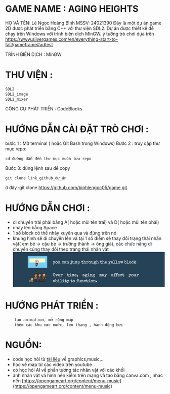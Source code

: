 #  GAME NAME : AGING HEIGHTS
HỌ VÀ TÊN: Lê Ngọc Hoàng Bình
MSSV: 24021390
Đây là một dự án game 2D được phát triển bằng C++ với thư viện SDL2. Dự án được thiết kế để chạy trên Windows với trình biên dịch MinGW.
ý tưởng trò chơi dựa trên https://www.silvergames.com/en/everything-start-to-fall/gameframe#adtest

TRÌNH BIÊN DỊCH : MinGW

# THƯ VIỆN :
```bass
SDL2
SDL2_image
SDL2_mixer
```
CÔNG CỤ PHÁT TRIỂN : CodeBlocks
# HƯỚNG DẪN CÀI ĐẶT TRÒ CHƠI :
bước 1 : Mở terminal ( hoặc Git Bash trong Windows)
Bước 2 : truy cập thư mục repo:
```bass
cd đường dẫn đến thư mục muốn lưu repo
```
Bước 3: dùng lệnh sau để copy
```bass
git clone link_github_dự_án

```
ở đây :git clone https://github.com/binhlengoc05/game.git
# HƯỚNG DẪN CHƠI :
  - di chuyển trái phải bằng A( hoặc mũi tên trái) và D( hoặc mũi tên phải)
  - nhảy lên bằng Space
  - 1 số block có thể nhảy xuyên qua và đứng trên nó
  - khung hình sẽ di chuyển lên và tại 1 số điểm sẽ thay đổi trạng thái nhân vật( em bé -> cậu bé -> trưởng thành -> ông già), các chức năng di chuyển cũng thay đổi theo trạng thái nhân vật
  ![Hướng dẫn](https://raw.githubusercontent.com/binhlengoc05/game/main/huongdan.png)

# HƯỚNG PHÁT TRIỂN :
```bass
  - tạo animation, mở rộng map
  - thêm các khu vực nước, leo thang , hành động bơi
```
# NGUỒN:
- code học hỏi từ [tài liệu](https://sites.google.com/site/ltncvnu/l%E1%BB%8Bch-h%E1%BB%8Dct%C3%A0i-li%E1%BB%87u) về graphics,music,..
- học về map từ các video trên youtube
- có học hỏi AI về phần tương tác nhân vật với các khối
- ảnh nhân vật và hình nền kiểm trên mạng và tạo bằng canva.com , nhạc nền [https://opengameart.org/content/menu-music](https://opengameart.org/content/menu-music)

